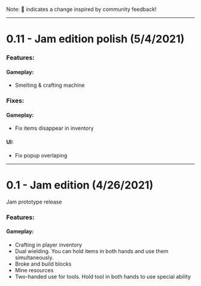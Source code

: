 Note: 📢 indicates a change inspired by community feedback!


---------- 
# 0.11 - Jam edition polish (5/4/2021)
 
### Features: 
#### Gameplay: 
 * Smelting & crafting machine

### Fixes: 
#### Gameplay: 
 * Fix items disappear in inventory
#### UI: 
 * Fix popup overlaping


---------- 
# 0.1 - Jam edition (4/26/2021)
Jam prototype release
### Features: 
#### Gameplay: 
 * Crafting in player inventory
 * Dual wielding. You can hold items in both hands and use them simultaneously.
 * Broke and build blocks
 * Mine resources
 * Two-handed use for tools. Hold tool in both hands to use special ability

